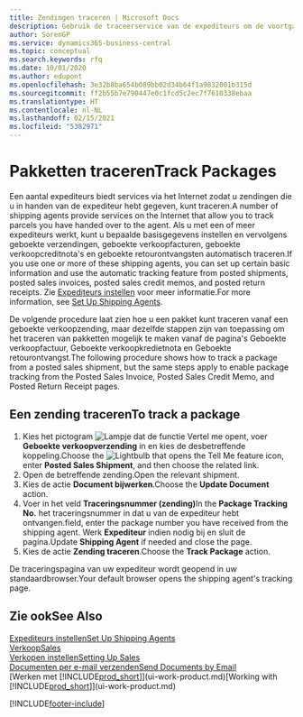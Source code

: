 ```yaml
---
title: Zendingen traceren | Microsoft Docs
description: Gebruik de traceerservice van de expediteurs om de voortgang van een zending te bekijken.
author: SorenGP
ms.service: dynamics365-business-central
ms.topic: conceptual
ms.search.keywords: rfq
ms.date: 10/01/2020
ms.author: edupont
ms.openlocfilehash: 3e32b8ba654b089bb02d34b64f1a9832001b315d
ms.sourcegitcommit: ff2b55b7e790447e0c1fcd5c2ec7f7610338ebaa
ms.translationtype: HT
ms.contentlocale: nl-NL
ms.lasthandoff: 02/15/2021
ms.locfileid: "5382971"
---
```

# <a name="track-packages"></a><span data-ttu-id="922eb-103">Pakketten traceren</span><span class="sxs-lookup"><span data-stu-id="922eb-103">Track Packages</span></span>

<span data-ttu-id="922eb-104">Een aantal expediteurs biedt services via het Internet zodat u zendingen die u in handen van de expediteur hebt gegeven, kunt traceren.</span><span class="sxs-lookup"><span data-stu-id="922eb-104">A number of shipping agents provide services on the Internet that allow you to track parcels you have handed over to the agent.</span></span> <span data-ttu-id="922eb-105">Als u met een of meer expediteurs werkt, kunt u bepaalde basisgegevens instellen en vervolgens geboekte verzendingen, geboekte verkoopfacturen, geboekte verkoopcreditnota's en geboekte retourontvangsten automatisch traceren.</span><span class="sxs-lookup"><span data-stu-id="922eb-105">If you use one or more of these shipping agents, you can set up certain basic information and use the automatic tracking feature from posted shipments, posted sales invoices, posted sales credit memos, and posted return receipts.</span></span> <span data-ttu-id="922eb-106">Zie [Expediteurs instellen](sales-how-to-set-up-shipping-agents.md) voor meer informatie.</span><span class="sxs-lookup"><span data-stu-id="922eb-106">For more information, see [Set Up Shipping Agents](sales-how-to-set-up-shipping-agents.md).</span></span>  

<span data-ttu-id="922eb-107">De volgende procedure laat zien hoe u een pakket kunt traceren vanaf een geboekte verkoopzending, maar dezelfde stappen zijn van toepassing om het traceren van pakketten mogelijk te maken vanaf de pagina's Geboekte verkoopfactuur, Geboekte verkoopkredietnota en Geboekte retourontvangst.</span><span class="sxs-lookup"><span data-stu-id="922eb-107">The following procedure shows how to track a package from a posted sales shipment, but the same steps apply to enable package tracking from the Posted Sales Invoice, Posted Sales Credit Memo, and Posted Return Receipt pages.</span></span>  

## <a name="to-track-a-package"></a><span data-ttu-id="922eb-108">Een zending traceren</span><span class="sxs-lookup"><span data-stu-id="922eb-108">To track a package</span></span>

1. <span data-ttu-id="922eb-109">Kies het pictogram ![Lampje dat de functie Vertel me opent](media/ui-search/search_small.png "Vertel me wat u wilt doen"), voer **Geboekte verkoopverzending** in en kies de desbetreffende koppeling.</span><span class="sxs-lookup"><span data-stu-id="922eb-109">Choose the ![Lightbulb that opens the Tell Me feature](media/ui-search/search_small.png "Tell me what you want to do") icon, enter **Posted Sales Shipment**, and then choose the related link.</span></span>
2. <span data-ttu-id="922eb-110">Open de betreffende zending.</span><span class="sxs-lookup"><span data-stu-id="922eb-110">Open the relevant shipment.</span></span>
3. <span data-ttu-id="922eb-111">Kies de actie **Document bijwerken**.</span><span class="sxs-lookup"><span data-stu-id="922eb-111">Choose the **Update Document** action.</span></span>
4. <span data-ttu-id="922eb-112">Voer in het veld **Traceringsnummer (zending)**</span><span class="sxs-lookup"><span data-stu-id="922eb-112">In the **Package Tracking No.**</span></span> <span data-ttu-id="922eb-113">het traceringsnummer in dat u van de expediteur hebt ontvangen.</span><span class="sxs-lookup"><span data-stu-id="922eb-113">field, enter the package number you have received from the shipping agent.</span></span> <span data-ttu-id="922eb-114">Werk **Expediteur** indien nodig bij en sluit de pagina.</span><span class="sxs-lookup"><span data-stu-id="922eb-114">Update **Shipping Agent** if needed and close the page.</span></span>
5. <span data-ttu-id="922eb-115">Kies de actie **Zending traceren**.</span><span class="sxs-lookup"><span data-stu-id="922eb-115">Choose the **Track Package** action.</span></span>

<span data-ttu-id="922eb-116">De traceringspagina van uw expediteur wordt geopend in uw standaardbrowser.</span><span class="sxs-lookup"><span data-stu-id="922eb-116">Your default browser opens the shipping agent's tracking page.</span></span>

## <a name="see-also"></a><span data-ttu-id="922eb-117">Zie ook</span><span class="sxs-lookup"><span data-stu-id="922eb-117">See Also</span></span>

[<span data-ttu-id="922eb-118">Expediteurs instellen</span><span class="sxs-lookup"><span data-stu-id="922eb-118">Set Up Shipping Agents</span></span>](sales-how-to-set-up-shipping-agents.md)  
[<span data-ttu-id="922eb-119">Verkoop</span><span class="sxs-lookup"><span data-stu-id="922eb-119">Sales</span></span>](sales-manage-sales.md)  
[<span data-ttu-id="922eb-120">Verkopen instellen</span><span class="sxs-lookup"><span data-stu-id="922eb-120">Setting Up Sales</span></span>](sales-setup-sales.md)  
[<span data-ttu-id="922eb-121">Documenten per e-mail verzenden</span><span class="sxs-lookup"><span data-stu-id="922eb-121">Send Documents by Email</span></span>](ui-how-send-documents-email.md)  
<span data-ttu-id="922eb-122">[Werken met [!INCLUDE[prod_short](includes/prod_short.md)]](ui-work-product.md)</span><span class="sxs-lookup"><span data-stu-id="922eb-122">[Working with [!INCLUDE[prod_short](includes/prod_short.md)]](ui-work-product.md)</span></span>


[!INCLUDE[footer-include](includes/footer-banner.md)]